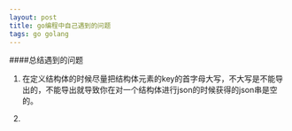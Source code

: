 ```yaml
---
layout: post
title: go编程中自己遇到的问题
tags: go golang
---
```


####总结遇到的问题

1. 在定义结构体的时候尽量把结构体元素的key的首字母大写，不大写是不能导出的，不能导出就导致你在对一个结构体进行json的时候获得的json串是空的。

2.
